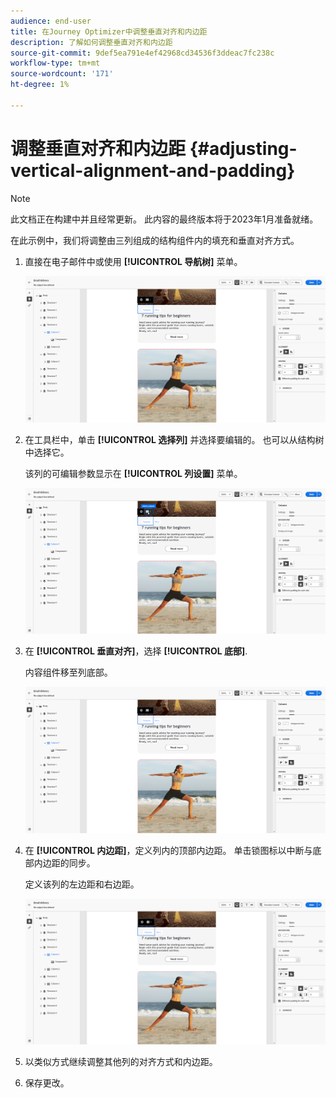 ```yaml
---
audience: end-user
title: 在Journey Optimizer中调整垂直对齐和内边距
description: 了解如何调整垂直对齐和内边距
source-git-commit: 9def5ea791e4ef42968cd34536f3ddeac7fc238c
workflow-type: tm+mt
source-wordcount: '171'
ht-degree: 1%

---
```



# 调整垂直对齐和内边距 {#adjusting-vertical-alignment-and-padding}

>[!NOTE]
>
>此文档正在构建中并且经常更新。 此内容的最终版本将于2023年1月准备就绪。

在此示例中，我们将调整由三列组成的结构组件内的填充和垂直对齐方式。

1. 直接在电子邮件中或使用 **[!UICONTROL 导航树]** 菜单。

   ![](assets/alignment_1.png)

1. 在工具栏中，单击 **[!UICONTROL 选择列]** 并选择要编辑的。 也可以从结构树中选择它。

   该列的可编辑参数显示在 **[!UICONTROL 列设置]** 菜单。

   ![](assets/alignment_2.png)

1. 在 **[!UICONTROL 垂直对齐]**，选择 **[!UICONTROL 底部]**.

   内容组件移至列底部。

   ![](assets/alignment_3.png)

1. 在 **[!UICONTROL 内边距]**，定义列内的顶部内边距。 单击锁图标以中断与底部内边距的同步。

   定义该列的左边距和右边距。

   ![](assets/alignment_4.png)

1. 以类似方式继续调整其他列的对齐方式和内边距。

1. 保存更改。

